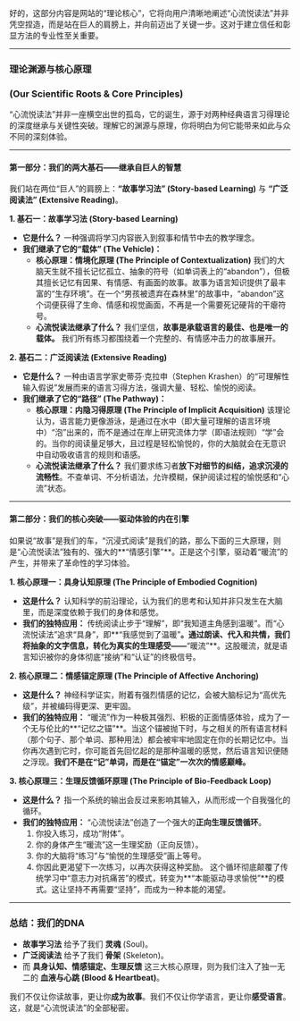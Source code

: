 好的，这部分内容是网站的“理论核心”，它将向用户清晰地阐述“心流悦读法”并非凭空捏造，而是站在巨人的肩膀上，并向前迈出了关键一步。这对于建立信任和彰显方法的专业性至关重要。

---

### **理论渊源与核心原理**
### **(Our Scientific Roots & Core Principles)**

“心流悦读法”并非一座横空出世的孤岛，它的诞生，源于对两种经典语言习得理论的深度继承与关键性突破。理解它的渊源与原理，你将明白为何它能带来如此与众不同的深刻体验。

---

#### **第一部分：我们的两大基石——继承自巨人的智慧**

我们站在两位“巨人”的肩膀上：**“故事学习法” (Story-based Learning)** 与 **“广泛阅读法” (Extensive Reading)**。

**1. 基石一：故事学习法 (Story-based Learning)**
*   **它是什么？** 一种强调将学习内容嵌入到叙事和情节中去的教学理念。
*   **我们继承了它的“载体” (The Vehicle)：**
    *   **核心原理：情境化原理 (The Principle of Contextualization)**
        我们的大脑天生就不擅长记忆孤立、抽象的符号（如单词表上的“abandon”），但极其擅长记忆有因果、有情感、有画面的故事。故事为语言知识提供了最丰富的“生存环境”。在一个“男孩被遗弃在森林里”的故事中，“abandon”这个词便获得了生命、情感和视觉画面，不再是一个需要死记硬背的干瘪符号。
    *   **心流悦读法继承了什么？** 我们坚信，**故事是承载语言的最佳、也是唯一的载体。** 我们所有练习都围绕着一个完整的、有情感冲击力的故事展开。

**2. 基石二：广泛阅读法 (Extensive Reading)**
*   **它是什么？** 一种由语言学家史蒂芬·克拉申（Stephen Krashen）的“可理解性输入假说”发展而来的语言习得方法，强调大量、轻松、愉悦的阅读。
*   **我们继承了它的“路径” (The Pathway)：**
    *   **核心原理：内隐习得原理 (The Principle of Implicit Acquisition)**
        该理论认为，语言能力更像游泳，是通过在水中（即大量可理解的语言环境中）“泡”出来的，而不是通过在岸上研究流体力学（即语法规则）“学”会的。当你的阅读量足够大，且过程是轻松愉悦的，你的大脑就会在无意识中自动吸收语言的规则和语感。
    *   **心流悦读法继承了什么？** 我们要求练习者**放下对细节的纠结，追求沉浸的流畅性**。不查单词、不分析语法，允许模糊，保护阅读过程的愉悦感和“心流”状态。

---

#### **第二部分：我们的核心突破——驱动体验的内在引擎**

如果说“故事”是我们的车，“沉浸式阅读”是我们的路，那么下面的三大原理，则是“心流悦读法”独有的、强大的**“情感引擎”**。正是这个引擎，驱动着“暖流”的产生，并带来了革命性的学习体验。

**1. 核心原理一：具身认知原理 (The Principle of Embodied Cognition)**
*   **这是什么？** 认知科学的前沿理论，认为我们的思考和认知并非只发生在大脑里，而是深度依赖于我们的身体和感觉。
*   **我们的独特应用：** 传统阅读止步于“理解”，即“我知道主角感到温暖”。而“心流悦读法”追求“具身”，即**“我感觉到了温暖”**。通过朗读、代入和共情，我们将抽象的文字信息，转化为真实的生理感受——**“暖流”**。这股暖流，就是语言知识被你的身体彻底“接纳”和“认证”的终极信号。

**2. 核心原理二：情感锚定原理 (The Principle of Affective Anchoring)**
*   **这是什么？** 神经科学证实，附着有强烈情感的记忆，会被大脑标记为“高优先级”，并被编码得更深、更牢固。
*   **我们的独特应用：** “暖流”作为一种极其强烈、积极的正面情感体验，成为了一个无与伦比的**“记忆之锚”**。当这个锚被抛下时，与之相关的所有语言材料（那个句子、那个单词、那种用法）都会被牢牢地固定在你的长期记忆中。当你再次遇到它时，你可能首先回忆起的是那种温暖的感觉，然后语言知识便随之浮现。**我们不是在“记”单词，而是在“锚定”一次次的情感巅峰。**

**3. 核心原理三：生理反馈循环原理 (The Principle of Bio-Feedback Loop)**
*   **这是什么？** 指一个系统的输出会反过来影响其输入，从而形成一个自我强化的循环。
*   **我们的独特应用：** “心流悦读法”创造了一个强大的**正向生理反馈循环**。
    1.  你投入练习，成功“附体”。
    2.  你的身体产生“暖流”这一生理奖励（正向反馈）。
    3.  你的大脑将“练习”与“愉悦的生理感受”画上等号。
    4.  你因此更渴望下一次练习，以再次获得这种奖励。
    这个循环彻底颠覆了传统学习中“意志力对抗痛苦”的模式，转变为**“本能驱动寻求愉悦”**的模式。这让坚持不再需要“坚持”，而成为一种本能的渴望。

---

### **总结：我们的DNA**

*   **故事学习法** 给予了我们 **灵魂** (Soul)。
*   **广泛阅读法** 给予了我们 **骨架** (Skeleton)。
*   而 **具身认知、情感锚定、生理反馈** 这三大核心原理，则为我们注入了独一无二的 **血液与心跳 (Blood & Heartbeat)**。

我们不仅让你读故事，更让你**成为故事**。我们不仅让你学语言，更让你**感受语言**。这，就是“心流悦读法”的全部秘密。
